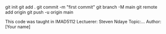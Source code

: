 git init
git add .
git commit -m "first commit"
git branch -M main
git remote add origin <URL>
git push -u origin main

This code was taught in IMAD5112
Lectuerer: Steven Ndaye
Topic:...
Author: [Your name]
